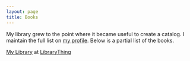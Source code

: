 ```yaml
---
layout: page
title: Books
---
```


My library grew to the point where it became useful to create a catalog. I maintain the full list on <a href="http://www.librarything.com/profile/djpardis">my profile</a>. Below is a partial list of the books. 

<div id="w41805178181a6b3007b38b3247e4a217"></div><script type="text/javascript" charset="UTF-8" src="https://www.librarything.com/widget_get.php?userid=djpardis&theID=w41805178181a6b3007b38b3247e4a217"></script><noscript><a href="http://www.librarything.com/profile/djpardis">My Library</a> at <a href="http://www.librarything.com">LibraryThing</a></noscript>
